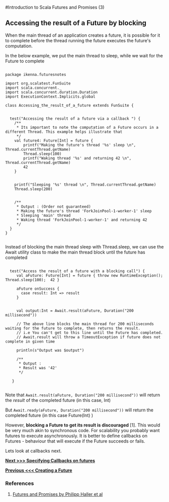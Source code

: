 


#Introduction to Scala Futures and Promises (3)

## Accessing the result of a Future by blocking

When the main thread of an application creates a future, it is possible for it to complete before the thread running the future executes the future's computation.

In the below example, we put the main thread to sleep, while we wait for the Future to complete

```

package ikenna.futuresnotes

import org.scalatest.FunSuite
import scala.concurrent._
import scala.concurrent.duration.Duration
import ExecutionContext.Implicits.global

class Accessing_the_result_of_a_future extends FunSuite {


  test("Accessing the result of a future via a callback ") {
    /**
     * Its important to note the computation of a Future occurs in a different Thread. This example helps illustrate that
     */
    val future4: Future[Int] = future {
        printf("Making the future's thread '%s' sleep \n", Thread.currentThread.getName)
        Thread.sleep(100)
        printf("Waking thread '%s' and returning 42 \n", Thread.currentThread.getName)
        42
    }


    printf("Sleeping '%s' thread \n", Thread.currentThread.getName)
    Thread.sleep(200)


    /**
     * Output : (Order not guaranteed)
     * Making the future's thread 'ForkJoinPool-1-worker-1' sleep
     * Sleeping 'main' thread
     * Waking thread 'ForkJoinPool-1-worker-1' and returning 42
     */
  }
}


```

Instead of blocking the main thread sleep with Thread.sleep, we can use the Await utility class to make the main thread block until the future has completed


```

  test("Access the result of a future with a blocking call") {
     val aFuture: Future[Int] = future { throw new RuntimeException(); Thread.sleep(100);  42 }

     aFuture onSuccess {
       case result: Int => result
     }


     val output:Int = Await.result(aFuture, Duration("200 millisecond"))

     // The above line blocks the main thread for 200 milliseconds waiting for the future to complete, then returns the result.
     // i.e You can't get to this line until the Future has completed.
     // Await.result will throw a TimeoutException if future does not complete in given time

     println(s"Output was $output")

     /**
      * Output :
      * Result was '42'
      */

   }


```

Note that `Await.result(aFuture, Duration("200 millisecond"))` will return the *result* of the completed future (in this case, Int)

But `Await.ready(aFuture, Duration("200 millisecond"))` will return the completed future (in this case Future(Int) )


However, **blocking a Future to get its result is discouraged** [1]. This would be very much akin to synchronous code. For scalability you probably want futures to execute asynchronously.
It is better to define callbacks on Futures - behaviour that will execute if the Future succeeds or fails.

Lets look at callbacks next.

**[Next >>> Specifying Callbacks on futures](https://github.com/ikenna/scalafutures/blob/master/docs/4_Callbacks_on_futures.md)**

**[Previous <<< Creating a Future](https://github.com/ikenna/scalafutures/blob/master/docs/2_Creating_Futures.md)**

### References

1.  [Futures and Promises by Philipp Haller et al](http://docs.scala-lang.org/overviews/core/futures.html)



